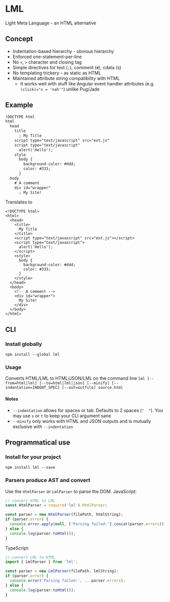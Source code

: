 # LML
Light Meta Language - an HTML alternative

## Concept
- Indentation-based hierarchy - obvious hierarchy
- Enforced one-statement-per-line
- No `<`, `>` character and closing tag
- Simple directives for text (`;`), comment (`#`), cdata (`$`)
- No templating trickery - as static as HTML
- Maintained attribute string compatibility with HTML
  - It works well with stuff like Angular event handler attributes (e.g. `(click)="x = 'nah'"`) unlike Pug/Jade

## Example
```html
!DOCTYPE html
html
  head
    title
      ; My Title
    script type="text/javascript" src="ext.js"
    script type="text/javascript"
      alert('Hello');
    style
      body {
        background-color: #ddd;
        color: #333;
      }
  body
    # A comment
    div id="wrapper"
      ; My Site!
```
Translates to
```lml
<!DOCTYPE html>
<html>
  <head>
    <title>
      My Title
    </title>
    <script type="text/javascript" src="ext.js"></script>
    <script type="text/javascript">
      alert('Hello');
    </script>
    <style>
      body {
        background-color: #ddd;
        color: #333;
      }
    </style>
  </head>
  <body>
    <!-- A comment -->
    <div id="wrapper">
      My Site!
    </div>
  </body>
</html>
```

## CLI
### Install globally
`npm install --global lml`
### Usage
Converts HTML/LML to HTML/JSON/LML on the command line
`lml [--from=html|lml] [--to=html|lml|json] [--minify] [--indentation=INDENT_SPEC] [--out=outfile] source.html`
#### Notes
- `--indentation` allows for spaces or tab. Defaults to 2 spaces (`"  "`). You may use `s` or `t` to keep your CLI argument sane
- `--minify` only works with HTML and JSON outputs and is mutually exclusive with `--indentation`

## Programmatical use
### Install for your project
`npm install lml --save`
### Parsers produce AST and convert
Use the `HtmlParser` or `LmlParser` to parse the DOM.
JavaScript:
```javascript
// convert HTML to LML
const HtmlParser = require('lml').HtmlParser;

const parser = new HtmlParser(filePath, htmlString);
if (parser.error) {
  console.error.apply(null, ['Parsing failed:'].concat(parser.errors));
} else {
  console.log(parser.toHtml());
}
```

TypeScript:
```typescript
// convert LML to HTML
import { LmlParser } from 'lml';

const parser = new LmlParser(filePath, lmlString);
if (parser.error) {
  console.error('Parsing failed:', ...parser.errors);
} else {
  console.log(parser.toHtml());
}
```
